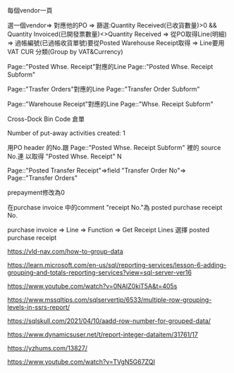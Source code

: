 每個vendor一頁

選一個vendor=> 對應他的PO => 篩選:Quantity Received(已收貨數量)>0 && Quantity Invoiced(已開發票數量)<>Quantity Received 
=> 從PO取得Line(明細) => 過帳編號(已過帳收貨單號)要從Posted Warehouse Receipt取得 => Line要用VAT CUR 分類(Group by VAT&Currency)

Page::"Posted Whse. Receipt"對應的Line Page::"Posted Whse. Receipt Subform" 

Page::"Trasfer Orders"對應的Line Page::"Transfer Order Subform"

Page::"Warehouse Receipt"對應的Line Page::"Whse. Receipt Subform"

Cross-Dock Bin Code 倉單

Number of put-away activities created: 1

用PO header 的No.跟 Page::"Posted Whse. Receipt Subform" 裡的 source No.連 以取得 "Posted Whse. Receipt" N


Page::"Posted Transfer Receipt"=>field "Transfer Order No"=> Page::"Transfer Orders"

prepayment修改為0

在purchase invoice 中的comment "receipt No."為 posted purchase receipt No.

purchase invoice => Line => Function => Get Receipt Lines 選擇 posted purchase receipt



https://vld-nav.com/how-to-group-data

https://learn.microsoft.com/en-us/sql/reporting-services/lesson-6-adding-grouping-and-totals-reporting-services?view=sql-server-ver16

https://www.youtube.com/watch?v=0NAIZ0kiT5A&t=405s

https://www.mssqltips.com/sqlservertip/6533/multiple-row-grouping-levels-in-ssrs-report/

https://sqlskull.com/2021/04/10/aadd-row-number-for-grouped-data/

https://www.dynamicsuser.net/t/report-integer-dataitem/31761/17

https://yzhums.com/13827/

https://www.youtube.com/watch?v=TVgN5G67ZQI
